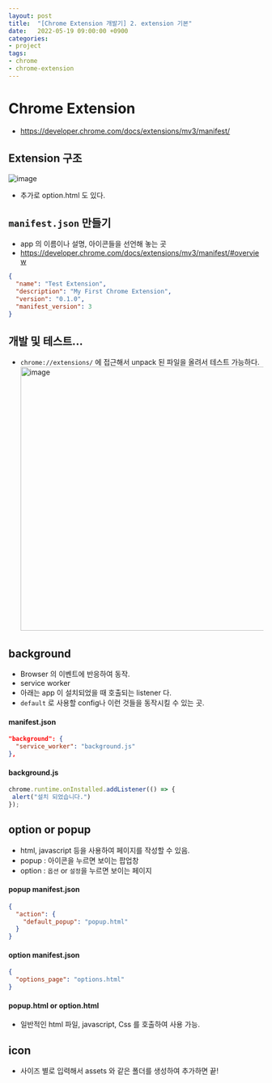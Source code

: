 ```yaml
---
layout: post
title:  "[Chrome Extension 개발기] 2. extension 기본"
date:   2022-05-19 09:00:00 +0900
categories:
- project
tags:
- chrome
- chrome-extension
---
```

# Chrome Extension
- https://developer.chrome.com/docs/extensions/mv3/manifest/


## Extension 구조
![image](https://user-images.githubusercontent.com/13219787/168610790-10114ad8-0e36-47a0-a7bb-a25d21f0beeb.png)

- 추가로 option.html 도 있다.

## `manifest.json` 만들기
- app 의 이름이나 설명, 아이콘들을 선언해 놓는 곳
- https://developer.chrome.com/docs/extensions/mv3/manifest/#overview

```json
{
  "name": "Test Extension",
  "description": "My First Chrome Extension",
  "version": "0.1.0",
  "manifest_version": 3
}
```

## 개발 및 테스트...
- `chrome://extensions/` 에 접근해서 unpack 된 파일을 올려서 테스트 가능하다.
  <img width="522" alt="image" src="https://user-images.githubusercontent.com/13219787/168611207-e58db7aa-422a-4395-b4d2-466799fc604b.png">


## background
- Browser 의 이벤트에 반응하여 동작.
- service worker
- 아래는 app 이 설치되었을 때 호출되는 listener 다.
- `default` 로 사용할 config나 이런 것들을 동작시킬 수 있는 곳.

#### manifest.json
```json
"background": {
  "service_worker": "background.js"
},
```

#### background.js
```javascript
chrome.runtime.onInstalled.addListener(() => {
 alert("설치 되었습니다.")
});
```

## option or popup
- html, javascript 등을 사용하여 페이지를 작성할 수 있음.
- popup : 아이콘을 누르면 보이는 팝업창
- option : `옵션` or `설정`을 누르면 보이는 페이지

#### popup manifest.json
```json
{
  "action": {
    "default_popup": "popup.html"
  }
}
```

#### option manifest.json
```json
{
  "options_page": "options.html"
}
```

#### popup.html or option.html
- 일반적인 html 파일, javascript, Css 를 호출하여 사용 가능.

## icon
- 사이즈 별로 입력해서 assets 와 같은 폴더를 생성하여 추가하면 끝!